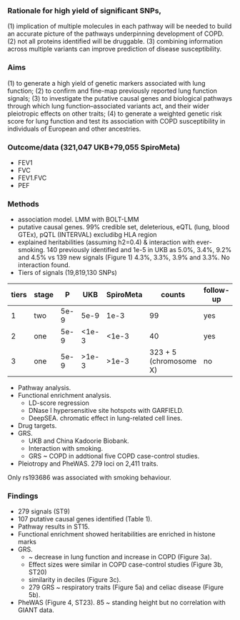 ### Rationale for high yield of significant SNPs,

(1) implication of multiple molecules in each pathway will be needed to build an accurate picture of the pathways underpinning development of COPD.
(2) not all proteins identified will be druggable.
(3) combining information across multiple variants can improve prediction of disease susceptibility.

### Aims

(1) to generate a high yield of genetic markers associated with lung function; 
(2) to confirm and fine-map previously reported lung function signals; 
(3) to investigate the putative causal genes and biological pathways through which lung function–associated variants act, and their wider pleiotropic effects on other traits;
(4) to generate a weighted genetic risk score for lung function and test its association with COPD susceptibility in individuals of European and other ancestries.

### Outcome/data (321,047 UKB+79,055 SpiroMeta)

* FEV1
* FVC
* FEV1.FVC
* PEF

### Methods

* association model. LMM with BOLT-LMM
* putative causal genes. 99\% credible set, deleterious, eQTL (lung, blood GTEx), pQTL (INTERVAL) excludibg HLA region
* explained heritabilities (assuming h2=0.4) \& interaction with ever-smoking. 140 previously identified and 1e-5 in UKB as 5.0\%, 3.4\%, 9.2\% and 4.5\% vs 139 new signals (Figure 1) 4.3\%, 3.3\%, 3.9\% and 3.3\%. No interaction found.
* Tiers of signals (19,819,130 SNPs)

tiers | stage | P      | UKB   | SpiroMeta  | counts | follow-up  | Suppl.
------|-------|--------|-------|------------|--------|------------|---------
1     |  two  | 5e-9   | 5e-9  | 1e-3       | 99     |  yes       | SF2/ST4
2     |  one  | 5e-9   | <1e-3 | <1e-3      | 40     |  yes       | SF2/ST4
3     |  one  | 5e-9   | >1e-3 | >1e-3      | 323 + 5 (chromosome X)  |  no  | ST5

* Pathway analysis.
* Functional enrichment analysis.
  * LD-score regression
  * DNase I hypersensitive site hotspots with GARFIELD.
  * DeepSEA. chromatic effect in lung-related cell lines.
* Drug targets.
* GRS.
  * UKB and China Kadoorie Biobank.
  * Interaction with smoking.
  * GRS ~ COPD in addtional five COPD case-control studies.
* Pleiotropy and PheWAS. 279 loci on 2,411 traits.

Only rs193686 was associated with smoking behaviour.

### Findings

* 279 signals (ST9)
* 107 putative causal genes identified (Table 1).
* Pathway results in ST15.
* Functional enrichment showed heritabilities are enriched in histone marks
* GRS.
  * ~ decrease in lung function and increase in COPD (Figure 3a).
  * Effect sizes were similar in COPD case-control studies (Figure 3b, ST20)
  * similarity in deciles (Figure 3c).
  * 279 GRS ~ respiratory traits (Figure 5a) and celiac disease (Figure 5b).
* PheWAS (Figure 4, ST23). 85 ~ standing height but no correlation with GIANT data.
